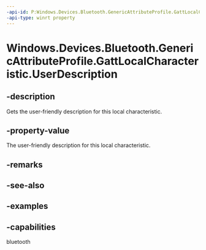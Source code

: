 ```yaml
---
-api-id: P:Windows.Devices.Bluetooth.GenericAttributeProfile.GattLocalCharacteristic.UserDescription
-api-type: winrt property
---
```


<!-- Property syntax.
public string UserDescription { get; }
-->

# Windows.Devices.Bluetooth.GenericAttributeProfile.GattLocalCharacteristic.UserDescription

## -description
Gets the user-friendly description for this local characteristic.

## -property-value
The user-friendly description for this local characteristic.

## -remarks

## -see-also

## -examples


## -capabilities
bluetooth
